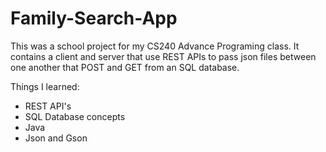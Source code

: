 # Family-Search-App

This was a school project for my CS240 Advance Programing class. It contains a client and server that use REST APIs to
pass json files between one another that POST and GET from an SQL database. 

Things I learned:

* REST API's
* SQL Database concepts
* Java
* Json and Gson
